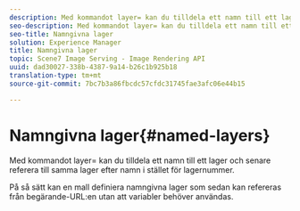 ```yaml
---
description: Med kommandot layer= kan du tilldela ett namn till ett lager och senare referera till samma lager efter namn i stället för lagernummer.
seo-description: Med kommandot layer= kan du tilldela ett namn till ett lager och senare referera till samma lager efter namn i stället för lagernummer.
seo-title: Namngivna lager
solution: Experience Manager
title: Namngivna lager
topic: Scene7 Image Serving - Image Rendering API
uuid: dad30027-338b-4387-9a14-b26c1b925b18
translation-type: tm+mt
source-git-commit: 7bc7b3a86fbcdc57cfdc31745fae3afc06e44b15

---
```



# Namngivna lager{#named-layers}

Med kommandot layer= kan du tilldela ett namn till ett lager och senare referera till samma lager efter namn i stället för lagernummer.

På så sätt kan en mall definiera namngivna lager som sedan kan refereras från begärande-URL:en utan att variabler behöver användas.
